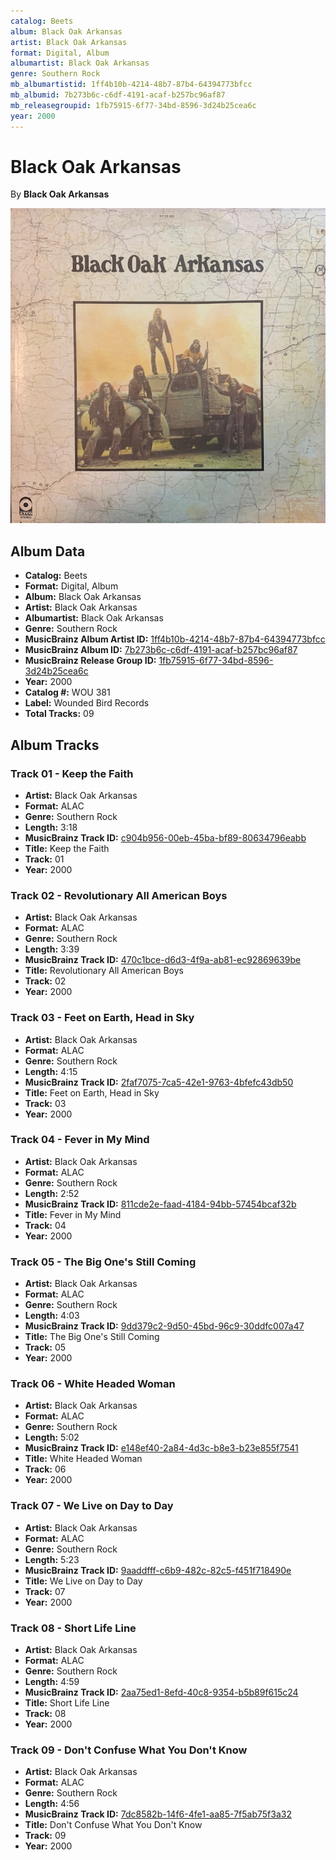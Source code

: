 ```yaml
---
catalog: Beets
album: Black Oak Arkansas
artist: Black Oak Arkansas
format: Digital, Album
albumartist: Black Oak Arkansas
genre: Southern Rock
mb_albumartistid: 1ff4b10b-4214-48b7-87b4-64394773bfcc
mb_albumid: 7b273b6c-c6df-4191-acaf-b257bc96af87
mb_releasegroupid: 1fb75915-6f77-34bd-8596-3d24b25cea6c
year: 2000
---
```


# Black Oak Arkansas

By **Black Oak Arkansas**

![](../../assets/beetscovers/Black_Oak_Arkansas-Black_Oak_Arkansas.jpg)

## Album Data

- **Catalog:** Beets
- **Format:** Digital, Album
- **Album:** Black Oak Arkansas
- **Artist:** Black Oak Arkansas
- **Albumartist:** Black Oak Arkansas
- **Genre:** Southern Rock
- **MusicBrainz Album Artist ID:** [1ff4b10b-4214-48b7-87b4-64394773bfcc](https://musicbrainz.org/artist/1ff4b10b-4214-48b7-87b4-64394773bfcc)
- **MusicBrainz Album ID:** [7b273b6c-c6df-4191-acaf-b257bc96af87](https://musicbrainz.org/release/7b273b6c-c6df-4191-acaf-b257bc96af87)
- **MusicBrainz Release Group ID:** [1fb75915-6f77-34bd-8596-3d24b25cea6c](https://musicbrainz.org/release-group/1fb75915-6f77-34bd-8596-3d24b25cea6c)
- **Year:** 2000
- **Catalog #:** WOU 381
- **Label:** Wounded Bird Records
- **Total Tracks:** 09

## Album Tracks

### Track 01 - Keep the Faith

- **Artist:** Black Oak Arkansas
- **Format:** ALAC
- **Genre:** Southern Rock
- **Length:** 3:18
- **MusicBrainz Track ID:** [c904b956-00eb-45ba-bf89-80634796eabb](https://musicbrainz.org/recording/c904b956-00eb-45ba-bf89-80634796eabb)
- **Title:** Keep the Faith
- **Track:** 01
- **Year:** 2000

### Track 02 - Revolutionary All American Boys

- **Artist:** Black Oak Arkansas
- **Format:** ALAC
- **Genre:** Southern Rock
- **Length:** 3:39
- **MusicBrainz Track ID:** [470c1bce-d6d3-4f9a-ab81-ec92869639be](https://musicbrainz.org/recording/470c1bce-d6d3-4f9a-ab81-ec92869639be)
- **Title:** Revolutionary All American Boys
- **Track:** 02
- **Year:** 2000

### Track 03 - Feet on Earth, Head in Sky

- **Artist:** Black Oak Arkansas
- **Format:** ALAC
- **Genre:** Southern Rock
- **Length:** 4:15
- **MusicBrainz Track ID:** [2faf7075-7ca5-42e1-9763-4bfefc43db50](https://musicbrainz.org/recording/2faf7075-7ca5-42e1-9763-4bfefc43db50)
- **Title:** Feet on Earth, Head in Sky
- **Track:** 03
- **Year:** 2000

### Track 04 - Fever in My Mind

- **Artist:** Black Oak Arkansas
- **Format:** ALAC
- **Genre:** Southern Rock
- **Length:** 2:52
- **MusicBrainz Track ID:** [811cde2e-faad-4184-94bb-57454bcaf32b](https://musicbrainz.org/recording/811cde2e-faad-4184-94bb-57454bcaf32b)
- **Title:** Fever in My Mind
- **Track:** 04
- **Year:** 2000

### Track 05 - The Big One's Still Coming

- **Artist:** Black Oak Arkansas
- **Format:** ALAC
- **Genre:** Southern Rock
- **Length:** 4:03
- **MusicBrainz Track ID:** [9dd379c2-9d50-45bd-96c9-30ddfc007a47](https://musicbrainz.org/recording/9dd379c2-9d50-45bd-96c9-30ddfc007a47)
- **Title:** The Big One's Still Coming
- **Track:** 05
- **Year:** 2000

### Track 06 - White Headed Woman

- **Artist:** Black Oak Arkansas
- **Format:** ALAC
- **Genre:** Southern Rock
- **Length:** 5:02
- **MusicBrainz Track ID:** [e148ef40-2a84-4d3c-b8e3-b23e855f7541](https://musicbrainz.org/recording/e148ef40-2a84-4d3c-b8e3-b23e855f7541)
- **Title:** White Headed Woman
- **Track:** 06
- **Year:** 2000

### Track 07 - We Live on Day to Day

- **Artist:** Black Oak Arkansas
- **Format:** ALAC
- **Genre:** Southern Rock
- **Length:** 5:23
- **MusicBrainz Track ID:** [9aaddfff-c6b9-482c-82c5-f451f718490e](https://musicbrainz.org/recording/9aaddfff-c6b9-482c-82c5-f451f718490e)
- **Title:** We Live on Day to Day
- **Track:** 07
- **Year:** 2000

### Track 08 - Short Life Line

- **Artist:** Black Oak Arkansas
- **Format:** ALAC
- **Genre:** Southern Rock
- **Length:** 4:59
- **MusicBrainz Track ID:** [2aa75ed1-8efd-40c8-9354-b5b89f615c24](https://musicbrainz.org/recording/2aa75ed1-8efd-40c8-9354-b5b89f615c24)
- **Title:** Short Life Line
- **Track:** 08
- **Year:** 2000

### Track 09 - Don't Confuse What You Don't Know

- **Artist:** Black Oak Arkansas
- **Format:** ALAC
- **Genre:** Southern Rock
- **Length:** 4:56
- **MusicBrainz Track ID:** [7dc8582b-14f6-4fe1-aa85-7f5ab75f3a32](https://musicbrainz.org/recording/7dc8582b-14f6-4fe1-aa85-7f5ab75f3a32)
- **Title:** Don't Confuse What You Don't Know
- **Track:** 09
- **Year:** 2000

